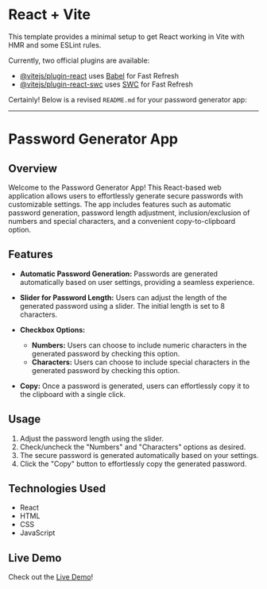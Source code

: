 # React + Vite

This template provides a minimal setup to get React working in Vite with HMR and some ESLint rules.

Currently, two official plugins are available:

- [@vitejs/plugin-react](https://github.com/vitejs/vite-plugin-react/blob/main/packages/plugin-react/README.md) uses [Babel](https://babeljs.io/) for Fast Refresh
- [@vitejs/plugin-react-swc](https://github.com/vitejs/vite-plugin-react-swc) uses [SWC](https://swc.rs/) for Fast Refresh

Certainly! Below is a revised `README.md` for your password generator app:

---

# Password Generator App

## Overview

Welcome to the Password Generator App! This React-based web application allows users to effortlessly generate secure passwords with customizable settings. The app includes features such as automatic password generation, password length adjustment, inclusion/exclusion of numbers and special characters, and a convenient copy-to-clipboard option.

## Features

- **Automatic Password Generation:** Passwords are generated automatically based on user settings, providing a seamless experience.

- **Slider for Password Length:** Users can adjust the length of the generated password using a slider. The initial length is set to 8 characters.

- **Checkbox Options:**

  - **Numbers:** Users can choose to include numeric characters in the generated password by checking this option.
  - **Characters:** Users can choose to include special characters in the generated password by checking this option.

- **Copy:** Once a password is generated, users can effortlessly copy it to the clipboard with a single click.

## Usage

1. Adjust the password length using the slider.
2. Check/uncheck the "Numbers" and "Characters" options as desired.
3. The secure password is generated automatically based on your settings.
4. Click the "Copy" button to effortlessly copy the generated password.

## Technologies Used

- React
- HTML
- CSS
- JavaScript

## Live Demo

Check out the [Live Demo](https://secpass.netlify.app/)!
